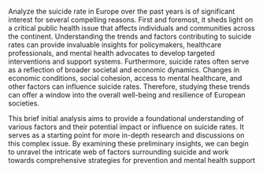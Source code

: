 Analyze the suicide rate in Europe over the past years is of significant interest for several compelling reasons. First and foremost, it sheds light on a critical public health issue that affects individuals and communities across the continent. Understanding the trends and factors contributing to suicide rates can provide invaluable insights for policymakers, healthcare professionals, and mental health advocates to develop targeted interventions and support systems.
Furthermore, suicide rates often serve as a reflection of broader societal and economic dynamics. Changes in economic conditions, social cohesion, access to mental healthcare, and other factors can influence suicide rates. Therefore, studying these trends can offer a window into the overall well-being and resilience of European societies.

This brief initial analysis aims to provide a foundational understanding of various factors and their potential impact or influence on suicide rates. It serves as a starting point for more in-depth research and discussions on this complex issue. By examining these preliminary insights, we can begin to unravel the intricate web of factors surrounding suicide and work towards comprehensive strategies for prevention and mental health support
